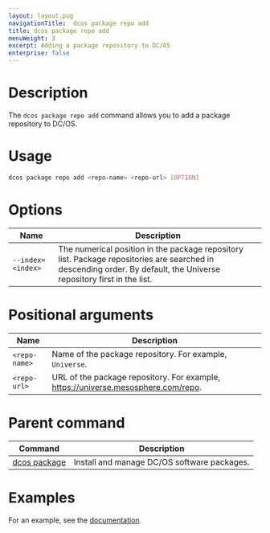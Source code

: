 ```yaml
---
layout: layout.pug
navigationTitle:  dcos package repo add
title: dcos package repo add
menuWeight: 3
excerpt: Adding a package repository to DC/OS
enterprise: false
---
```


# Description
The `dcos package repo add` command allows you to add a package repository to DC/OS.

# Usage

```bash
dcos package repo add <repo-name> <repo-url> [OPTION]
```

# Options

| Name | Description |
|---------|-------------|
| `--index=<index>`   | The numerical position in the package repository list. Package repositories are searched in descending order. By default, the Universe repository first in the list. |

# Positional arguments

| Name |  Description |
|---------|-------------|
| `<repo-name>`   |   Name of the package repository. For example, `Universe`. |
| `<repo-url>`   |   URL of the package repository. For example, https://universe.mesosphere.com/repo. |

# Parent command

| Command | Description |
|---------|-------------|
| [dcos package](/1.12/cli/command-reference/dcos-package/)   | Install and manage DC/OS software packages. |

# Examples

For an example, see the [documentation](/1.12/administering-clusters/repo/).

